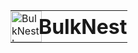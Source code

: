 <table align="center" cellspacing="0" cellpadding="0" style="border-collapse: collapse;">
  <tr style="border: 0;">
    <td style="border: 0; padding: 0;">
      <img src="https://i.ibb.co/4R51ZGM0/12.png" alt="BulkNest Logo" width="50"/>
    </td>
    <td style="border: 0; padding: 1;">
      <h1 style="margin: 0 0 0 -6px; border:0px;">BulkNest</h1>
    </td>
  </tr>
</table>
